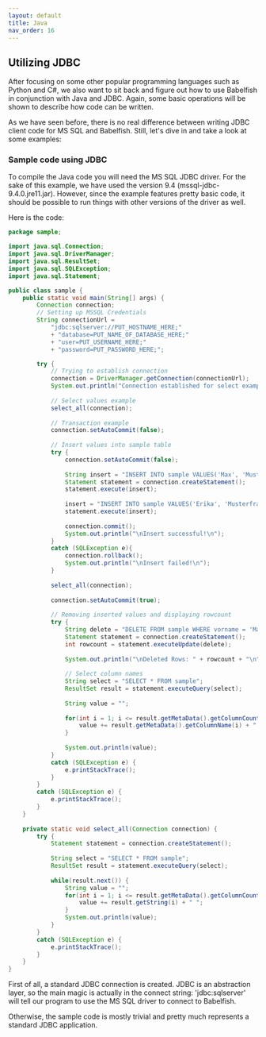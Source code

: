 ```yaml
---
layout: default
title: Java
nav_order: 16
---
```


## Utilizing JDBC

After focusing on some other popular programming languages such as Python and C#,
we also want to sit back and figure out how to use Babelfish in conjunction
with Java and JDBC. Again, some basic operations will be shown to describe how
code can be written.

As we have seen before, there is no real difference between writing JDBC client
code for MS SQL and Babelfish. Still, let's dive in and take a look at some
examples:

### Sample code using JDBC

To compile the Java code you will need the MS SQL JDBC driver. For the sake of
this example, we have used the version 9.4 (mssql-jdbc-9.4.0.jre11.jar). However,
since the example features pretty basic code, it should be possible to run things
with other versions of the driver as well.

Here is the code:


```java
package sample;

import java.sql.Connection;
import java.sql.DriverManager;
import java.sql.ResultSet;
import java.sql.SQLException;
import java.sql.Statement;

public class sample {
	public static void main(String[] args) {
		Connection connection;
		// Setting up MSSQL Credentials
		String connectionUrl =
			"jdbc:sqlserver://PUT_HOSTNAME_HERE;"
			+ "database=PUT_NAME_OF_DATABASE_HERE;"
			+ "user=PUT_USERNAME_HERE;"
			+ "password=PUT_PASSWORD_HERE;";

		try {
			// Trying to establish connection
			connection = DriverManager.getConnection(connectionUrl);
			System.out.println("Connection established for select examples!\n");
			
			// Select values example
			select_all(connection);
			
			// Transaction example
			connection.setAutoCommit(false);
			
			// Insert values into sample table
			try {
				connection.setAutoCommit(false);
			
				String insert = "INSERT INTO sample VALUES('Max', 'Mustermann', '1020')";
				Statement statement = connection.createStatement();
				statement.execute(insert);
				
				insert = "INSERT INTO sample VALUES('Erika', 'Musterfrau', '1021')";
				statement.execute(insert);
				
				connection.commit();
				System.out.println("\nInsert successful!\n");
			}
			catch (SQLException e){
				connection.rollback();
				System.out.println("\nInsert failed!\n");
			}
			
			select_all(connection);
			
			connection.setAutoCommit(true);
			
			// Removing inserted values and displaying rowcount
			try {
				String delete = "DELETE FROM sample WHERE vorname = 'Max' or vorname = 'Erika'";
				Statement statement = connection.createStatement();
				int rowcount = statement.executeUpdate(delete);
				
				System.out.println("\nDeleted Rows: " + rowcount + "\n");
				
				// Select column names
				String select = "SELECT * FROM sample";
				ResultSet result = statement.executeQuery(select);
				
				String value = "";
				
				for(int i = 1; i <= result.getMetaData().getColumnCount(); i++) {
					value += result.getMetaData().getColumnName(i) + " ";
				}
				
				System.out.println(value);
			}
			catch (SQLException e) {
				e.printStackTrace();
			}
		}
		catch (SQLException e) {
			e.printStackTrace();
		}
	}
	
	private static void select_all(Connection connection) {
		try {
			Statement statement = connection.createStatement();
			
			String select = "SELECT * FROM sample";
			ResultSet result = statement.executeQuery(select);
			
			while(result.next()) {
				String value = "";
				for(int i = 1; i <= result.getMetaData().getColumnCount(); i++) {
					value += result.getString(i) + " ";
				}
				System.out.println(value);
			}
		}
		catch (SQLException e) {
			e.printStackTrace();
		}
	}
}
```

First of all, a standard JDBC connection is created. JDBC is an abstraction
layer, so the main magic is actually in the connect string: 'jdbc:sqlserver' will
tell our program to use the MS SQL driver to connect to Babelfish.

Otherwise, the sample code is mostly trivial and pretty much represents a
standard JDBC application.
